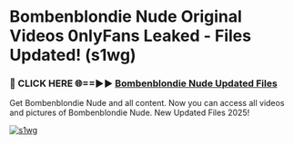 # Bombenblondie Nude Original Videos 0nlyFans Leaked - Files Updated! (s1wg)

<h3>🔴 CLICK HERE 🌐==►► <a href="https://tinyurl.com/5h6xmrr3" rel="nofollow">Bombenblondie Nude Updated Files</a></h3>

Get Bombenblondie Nude and all content. Now you can access all videos and pictures of Bombenblondie Nude. New Updated Files 2025!

[![s1wg](https://i.imgur.com/KVD873Z.gif)](https://tinyurl.com/5h6xmrr3)
